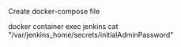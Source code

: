 








Create docker-compose file


docker container exec jenkins cat "/var/jenkins_home/secrets/initialAdminPassword"
